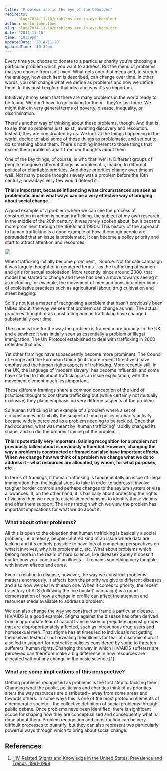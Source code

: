 ```yaml
---
title: 'Problems are in the eye of the beholder'
redirects:
    - blog/2014-11-18/problems-are-in-eye-beholder
author: owain-johnstone
slug: blog/2014-11-18/problems-are-in-eye-beholder
date: '2014-11-18'
time: '10:39pm'
updatedDate: '2014-11-20'
updatedTime: '10:39pm'
---
```

Every time you choose to donate to a particular charity you're choosing a particular problem which you want to address. But the menu of problems that you choose from isn't fixed. What gets onto that menu and, to stretch the analogy, how each item is described, can change over time. In other words, you can change what we define as problems and how we define them. In this post I explore that idea and why it's so important.

Intuitively it may seem that there are many problems in the world ready to be found. We don't have to go looking for them – they're just there. We might think in very general terms of poverty, disease, inequality, or discrimination.

There's another way of thinking about these problems, though. And that is to say that no problems just 'exist', awaiting discovery and resolution. Instead, they are constructed by us. We look at the things happening in the world, decide to label some of those things as problematic, and set out to do something about them. There's nothing inherent to those things that makes them problems apart from our thoughts about them.

One of the key things, of course, is who that 'we' is. Different groups of people recognise different things as problematic, leading to different political or charitable priorities. And those priorities change over time as well. Not many people thought slavery was a problem before the 18th century; nowadays very few would defend it.

**This is important, because influencing what circumstances are seen as problematic and in what ways can be a very effective way of bringing about social change.**

A good example of a problem where we can see the process of construction in action is human trafficking, the subject of my own research. In the middle of the 20th century, it was rarely spoken about, but it became more prominent through the 1980s and 1990s. This history of the approach to human trafficking is a good example of how, if enough people are persuaded that an issue is problematic, it can become a policy priority and start to attract attention and resources.

![](/images/uploads/humantrafficking.jpg)

<legend style="float:right">Source: Not for sale campaign</legend>

When trafficking initially become prominent, it was largely thought of in gendered terms – as the trafficking of women and girls for sexual exploitation. More recently, since around 2000, that model has started to change and there has been a move towards seeing it as including, for example, the movement of men and boys into other kinds of exploitative practices such as agricultural labour, drug cultivation and street begging.

So it's not just a matter of recognising a problem that hasn't previously been talked about; the way we see that problem can change as well. The actual practices thought of as constituting human trafficking have changed substantially over time.

The same is true for the way the problem is framed more broadly. In the UK and elsewhere it was initially seen as essentially a problem of illegal immigration. The UN Protocol established to deal with trafficking in 2000 reflected that idea.

Yet other framings have subsequently become more prominent. The Council of Europe and the European Union (in its more recent Directives) have emphasised the human rights aspects of trafficking. More recently still, in the UK, the language of 'modern slavery' has become influential and some have started to talk about trafficking as an issue exploitation, with the movement element much less important.

These different framings share a common conception of the kind of practices thought to constitute trafficking but (while certainly not mutually exclusive) they place emphasis on very different aspects of the problem.

So human trafficking is an example of a problem where a set of circumstances not initially the subject of much policy or charity activity became widely perceived as a problem needing to be tackled. Once that had occurred, what was meant by 'human trafficking' rapidly changed its shape, and so did the broader framing of the problem.

**This is potentially very important. Gaining recognition for a problem not previously talked about is obviously influential. However, changing the way a problem is constructed or framed can also have important effects. When we change how we think of a problem we change what we do to address it – what resources are allocated, by whom, for what purposes, etc.**

In terms of framings, if human trafficking is fundamentally an issue of illegal immigration then the logical steps to take in order to address it involve tougher border controls and perhaps changes to the asylum system or visa allowances. If, on the other hand, it is basically about protecting the rights of victims then we need to establish mechanisms to identify those victims and offer them support. The lens through which we view the problem has important implications for what we do about it.

### What about other problems?

All this is open to the objection that human trafficking is basically a social problem, i.e. a messy, people-centred kind of an issue where data are lacking and it's entirely possible to have lots of competing perspectives on what it involves, why it is problematic, etc. What about problems which belong more in the realm of hard science, like disease? Surely it doesn't matter how you 'construct' an illness – it remains something very tangible with known effects and cures.

Even in relation to disease, however, the way we construct problems matters enormously. It affects both the priority we give to different diseases and also how we deal with each one. When it comes to priority, the recent trajectory of ALS (following the 'ice bucket' campaign) is a good demonstration of how a change in profile can affect the attention and resources made available to address a problem.

We can also change the way we construct or frame a particular disease. HIV/AIDS is a good example. Stigma against the disease has often derived from inappropriate fear of casual transmission or prejudice against groups that are disproportionately affected, such as intravenous drug users and homosexual men. That stigma has at times led to individuals not getting themselves tested or not revealing their illness for fear of discrimination. It also led to support for restrictive policies considered by some to threaten sufferers’ human rights. Changing the way in which HIV/AIDS sufferers are perceived can therefore make a big difference in how resources are allocated without any change in the basic science.[1]

### What are some implications of this perspective?

Getting problems recognised as problems is the first step to tackling them. Changing what the public, politicians and charities think of as priorities alters the way resources are distributed – away from some areas and towards others. In some ways this is one of the most profound elements of a democratic society – the collective definition of social problems through public debate. Once problems have been identified, there is significant scope for shaping how they are conceptualised and consequently what is done about them. Problem recognition and construction can be very difficult processes to quantify, but they can also represent two particularly powerful ways through which to bring about social change.

## References

1.  [HIV-Related Stigma and Knowledge in the United States: Prevalence and Trends, 1991–1999](http://www.ncbi.nlm.nih.gov/pmc/articles/PMC1447082/)
